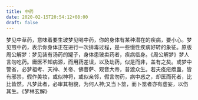 ```yaml
---
title: 中药
date: 2020-02-15T20:54:12+08:00
draft: false
---
```


梦见中草药，意味着要生玻梦见喝中药，你的身体有某种潜在的疾病，要小心。梦见煎中药，表示你身体正在进行一次排毒过程，是一些慢性疾病好转的象征。原版周公解梦：梦见装有汤药的罐子，身体患玻卖药者，疾病临身。《周公解梦》梦人言勿吃药。庸医不知病源，而用药差误，以及劫药，似是而非，盖有之矣。或梦中警省，必梦祖考、天神、关帝、佛菩萨、观音大帝，普渡众生。若夫疫疟痨蛊，皆有邪祟，假作美妆，或似神将，或似亲邻，假言勿药，病中惑之，却医而死者，比比皆然。凡梦此者，必审其相貌，为何人神;又当卜筮，而卜筮者亦有虚妄，以伤其生。《梦林玄解》